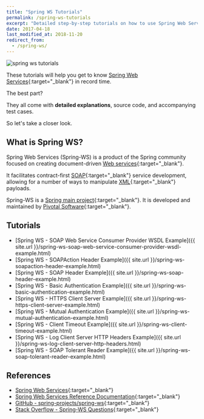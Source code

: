 ```yaml
---
title: "Spring WS Tutorials"
permalink: /spring-ws-tutorials
excerpt: "Detailed step-by-step tutorials on how to use Spring Web Services."
date: 2017-04-18
last_modified_at: 2018-11-20
redirect_from:
  - /spring-ws/
---
```


<img src="{{ site.url }}/assets/images/spring-ws/spring-ws-tutorials.png" alt="spring ws tutorials" class="align-right title-image">

These tutorials will help you get to know [Spring Web Services](https://spring.io/projects/spring-ws){:target="_blank"} in record time.

The best part?

They all come with **detailed explanations**, source code, and accompanying test cases.

So let's take a closer look.

## What is Spring WS?

Spring Web Services (Spring-WS) is a product of the Spring community focused on creating document-driven [Web services](https://en.wikipedia.org/wiki/Web_service){:target="_blank"}.

It facilitates contract-first [SOAP](https://en.wikipedia.org/wiki/SOAP){:target="_blank"} service development, allowing for a number of ways to manipulate [XML](https://en.wikipedia.org/wiki/XML){:target="_blank"} payloads.

Spring-WS is a [Spring main project](https://spring.io/projects){:target="_blank"}. It is developed and maintained by [Pivotal Software](https://pivotal.io/){:target="_blank"}.

## Tutorials

* [Spring WS - SOAP Web Service Consumer Provider WSDL Example]({{ site.url }}/spring-ws-soap-web-service-consumer-provider-wsdl-example.html)
* [Spring WS - SOAPAction Header Example]({{ site.url }}/spring-ws-soapaction-header-example.html)
* [Spring WS - SOAP Header Example]({{ site.url }}/spring-ws-soap-header-example.html)
* [Spring WS - Basic Authentication Example]({{ site.url }}/spring-ws-basic-authentication-example.html)
* [Spring WS - HTTPS Client Server Example]({{ site.url }}/spring-ws-https-client-server-example.html)
* [Spring WS - Mutual Authentication Example]({{ site.url }}/spring-ws-mutual-authentication-example.html)
* [Spring WS - Client Timeout Example]({{ site.url }}/spring-ws-client-timeout-example.html)
* [Spring WS - Log Client Server HTTP Headers Example]({{ site.url }}/spring-ws-log-client-server-http-headers.html)
* [Spring WS - SOAP Tolerant Reader Example]({{ site.url }}/spring-ws-soap-tolerant-reader-example.html)

## References

* [Spring Web Services](https://spring.io/projects/spring-ws){:target="_blank"}
* [Spring Web Services Reference Documentation](https://spring.io/projects/spring-ws#learn){:target="_blank"}
* [GitHub - spring-projects/spring-ws](https://github.com/spring-projects/spring-ws){:target="_blank"}
* [Stack Overflow - Spring-WS Questions](http://stackoverflow.com/questions/tagged/spring-ws){:target="_blank"}
